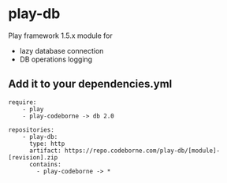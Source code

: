 play-db
=======

Play framework 1.5.x module for 
* lazy database connection
* DB operations logging

Add it to your dependencies.yml
-------------------------------

    require:
        - play
        - play-codeborne -> db 2.0
    
    repositories:
        - play-db:
          type: http
          artifact: https://repo.codeborne.com/play-db/[module]-[revision].zip
          contains:
            - play-codeborne -> *
